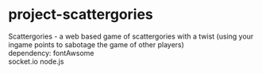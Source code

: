 # project-scattergories
 Scattergories - a web based game of scattergories with a twist (using your ingame points to sabotage the game of other players)<br>
dependency: fontAwsome<br>
socket.io
node.js
